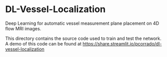 # DL-Vessel-Localization
Deep Learning for automatic vessel measurement plane placement on 4D flow MRI images.

This directory contains the source code used to train and test the network.
A demo of this code can be found at https://share.streamlit.io/pcorrado/dl-vessel-localization
